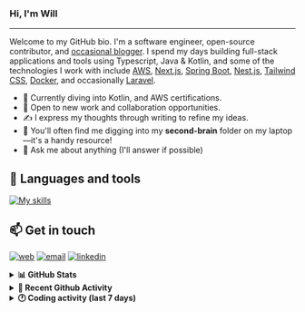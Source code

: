 ### Hi, I'm Will

---

Welcome to my GitHub bio. I'm a software engineer, open-source contributor, and [occasional blogger][blog]. I spend my days building full-stack applications and tools using Typescript, Java & Kotlin, and some of the technologies I work with include [AWS](https://aws.amazon.com/fr/), [Next.js](https://nextjs.org/), [Spring Boot](https://spring.io/projects/spring-boot), [Nest.js](https://nestjs.com/), [Tailwind CSS](https://github.com/tailwindlabs/tailwindcss), [Docker](https://www.docker.com/), and occasionally [Laravel](https://laravel.com/).

- 🔭 Currently diving into Kotlin, and AWS certifications.
- 👯 Open to new work and collaboration opportunities.
- ✍️ I express my thoughts through writing to refine my ideas.
- 🧠 You'll often find me digging into my **second-brain** folder on my laptop—it's a handy resource!
- 💬 Ask me about anything (I'll answer if possible)

## 🎨 Languages and tools

[![My skills](https://skillicons.dev/icons?i=typescript,js,nodejs,nest,java,kotlin,spring,python,fastapi,django,aws,docker,vscode,idea,tailwind&perline=15)](https://wilfriedago.dev/about#skills)

## 📫 Get in touch
[![web](https://img.shields.io/badge/WEBSITE-12100E?logo=google-earth&color=282A36)][website]
[![email](https://img.shields.io/badge/MAIL-12100E?logo=mailgun&color=282A36)][mail]
[![linkedin](https://img.shields.io/badge/LINKEDIN-12100E?logo=linkedin&color=282A36)][linkedin]


<details>
  <summary><b>📊 GitHub Stats</b></summary>
	<br/>
	<p align="left">
		<img width="49.5%" src="https://github-readme-stats.vercel.app/api?username=wilfriedago&show_icons=true&count_private=true&title_color=10b981&icon_color=10b981&theme=react&hide_border=true" />
		<img width="49.5%" src="https://streak-stats.demolab.com/?user=wilfriedago&hide_border=true&theme=react&ring=10b981&fire=fff&currStreakNum=fff&sideLabels=10b981&currStreakLabel=10b981&sideNums=fff" />
	</p>
</details>

<details>
  <summary><b>📅 Recent Github Activity</b></summary>
	<br>

<!--RECENT_ACTIVITY:last_update-->
Last Updated: Thursday, October 30th, 2025, 4:19:06 AM
<!--RECENT_ACTIVITY:last_update_end-->

<!--RECENT_ACTIVITY:start-->
1. ⭐ Starred [toeverything/AFFiNE](https://github.com/toeverything/AFFiNE)<br>
2. ⭐ Starred [confluentinc/cp-all-in-one](https://github.com/confluentinc/cp-all-in-one)<br>
3. 🔱 Forked [BeninFintech/mojaloop-helm](https://github.com/BeninFintech/mojaloop-helm) from [BeninFintech/mojaloop-helm](https://github.com/BeninFintech/mojaloop-helm)<br>
4. ⭐ Starred [tigerbeetle/tigerbeetle](https://github.com/tigerbeetle/tigerbeetle)<br>
5. ⭐ Starred [mojaloop/iac-modules](https://github.com/mojaloop/iac-modules)<br>
<!--RECENT_ACTIVITY:end-->
</details>

<details>
  <summary><b>🕐 Coding activity (last 7 days)</b></summary>
	<br>

<!--START_SECTION:waka-->

```python
Total Time: 12 hrs 2 mins

Python            1 hr 54 mins    ████░░░░░░░░░░░░░░░░░░░░░   15.47 %
CSV               1 hr 37 mins    ███▒░░░░░░░░░░░░░░░░░░░░░   13.22 %
Text              1 hr            ██░░░░░░░░░░░░░░░░░░░░░░░   08.14 %
Bash              55 mins         ██░░░░░░░░░░░░░░░░░░░░░░░   07.57 %
Other             15 mins         ▓░░░░░░░░░░░░░░░░░░░░░░░░   02.16 %
```

<!--END_SECTION:waka-->
</details>

[website]: https://wilfriedago.me
[linkedin]: https://linkedin.com/in/wilfriedago
[blog]: https://wilfriedago.me/blog
[mail]: mailto:hello@wilfriedago.me
